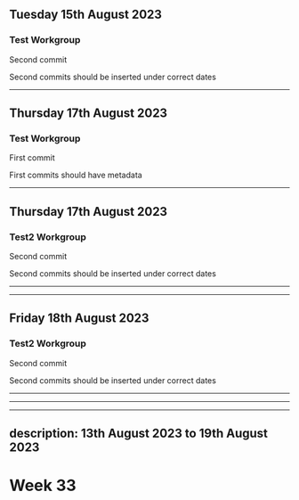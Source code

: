 ## Tuesday 15th August 2023

### Test Workgroup

Second commit

Second commits should be inserted under correct dates

***

## Thursday 17th August 2023

### Test Workgroup

First commit

First commits should have metadata


***

## Thursday 17th August 2023

### Test2 Workgroup

Second commit

Second commits should be inserted under correct dates
***
***

## Friday 18th August 2023

### Test2 Workgroup

Second commit

Second commits should be inserted under correct dates
***

***

---
description: 13th August 2023 to 19th August 2023
---

# Week 33

